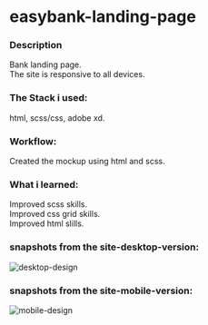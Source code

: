 # easybank-landing-page
### Description

Bank landing page.  
The site is responsive to all devices.

### The Stack i used:

html, scss/css, adobe xd.

### Workflow:

Created the mockup using html and scss.  

### What i learned:

Improved scss skills.  
Improved css grid skills.  
Improved html slills.  

### snapshots from the site-desktop-version:

![desktop-design](https://user-images.githubusercontent.com/73761063/99568724-663ed280-29d8-11eb-893e-e9854dfe918b.jpg)

### snapshots from the site-mobile-version:

![mobile-design](https://user-images.githubusercontent.com/73761063/99568736-6939c300-29d8-11eb-9d83-a8a08c21015c.jpg)
 
